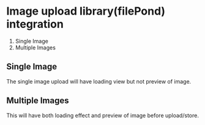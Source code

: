 # Image upload library(filePond) integration
1. Single Image
2. Multiple Images


## Single Image
The single image upload will have loading view but not preview of image.

## Multiple Images
This will have both loading effect and preview of image before upload/store.
